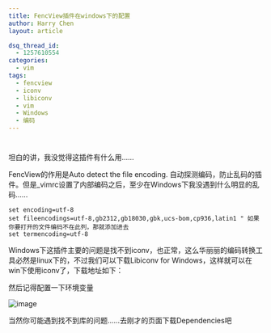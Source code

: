 ```yaml
---
title: FencView插件在windows下的配置
author: Harry Chen
layout: article

dsq_thread_id:
  - 1257610554
categories:
  - vim
tags:
  - fencview
  - iconv
  - libiconv
  - vim
  - Windows
  - 编码
---
```

# 

  坦白的讲，我没觉得这插件有什么用……

  FencView的作用是Auto detect the file encoding. 自动探测编码，防止乱码的插件。但是_vimrc设置了内部编码之后，至少在Windows下我没遇到什么明显的乱码……


    set encoding=utf-8
    set fileencodings=utf-8,gb2312,gb18030,gbk,ucs-bom,cp936,latin1 " 如果你要打开的文件编码不在此列，那就添加进去
    set termencoding=utf-8

  Windows下这插件主要的问题是找不到iconv，也正常，这么华丽丽的编码转换工具必然是linux下的，不过我们可以下载Libiconv for Windows，这样就可以在win下使用iconv了，下载地址如下：

  然后记得配置一下环境变量

![image][1]

  当然你可能遇到找不到库的问题……去刚才的页面下载Dependencies吧

   [1]: http://www.roybit.com/wp-content/uploads/2011/09/image_thumb2.png (image)
